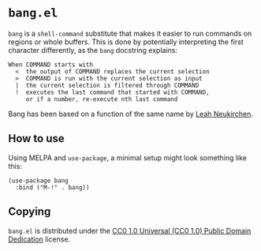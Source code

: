 `bang.el`
=========

`bang` is a `shell-command` substitute that makes it easier to run
commands on regions or whole buffers. This is done by potentially
interpreting the first character differently, as the `bang` docstring
explains:

	When COMMAND starts with
	  <  the output of COMMAND replaces the current selection
	  >  COMMAND is run with the current selection as input
	  |  the current selection is filtered through COMMAND
	  !  executes the last command that started with COMMAND,
		 or if a number, re-execute nth last command

Bang has been based on a function of the same name by [Leah
Neukirchen][leah].

How to use
----------

Using MELPA and `use-package`, a minimal setup might look something like
this:

	(use-package bang
	  :bind ("M-!" . bang))

Copying
-------

`bang.el` is distributed under the [CC0 1.0 Universal (CC0 1.0) Public
Domain Dedication][cc0] license.

[leah]: http://leahneukirchen.org/dotfiles/.emacs
[cc0]: https://creativecommons.org/publicdomain/zero/1.0/deed
